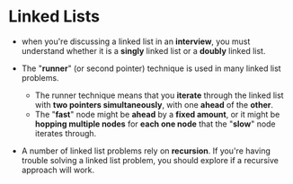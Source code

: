 # Linked Lists

- when you're discussing a linked list in an **interview**, you must understand whether it is a
  **singly** linked list or a **doubly** linked list.

- The "**runner**" (or second pointer) technique is used in many linked list problems.

  - The runner technique means that you **iterate** through the linked list with **two pointers simultaneously**, with one **ahead** of the **other**.
  - The "**fast**" node might be **ahead** by a **fixed amount**, or it might be **hopping multiple nodes** for **each one node** that the "**slow**" node iterates through.

- A number of linked list problems rely on **recursion**. If you're having trouble solving a linked list problem, you should explore if a recursive approach will work.
